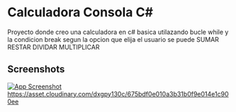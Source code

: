# Calculadora Consola C#

Proyecto donde creo una calculadora en c# basica utilazando bucle while y la condicion break segun la opcion que elija el usuario se puede SUMAR RESTAR DIVIDAR MULTIPLICAR 

## Screenshots

[![App Screenshot]([https://asset.cloudinary.com/dxgpy130c/675bdf0e010a3b31b0f9e014e1c900ee](https://asset.cloudinary.com/dxgpy130c/675bdf0e010a3b31b0f9e014e1c900ee)https://asset.cloudinary.com/dxgpy130c/675bdf0e010a3b31b0f9e014e1c900ee)
](https://asset.cloudinary.com/dxgpy130c/675bdf0e010a3b31b0f9e014e1c900ee)https://asset.cloudinary.com/dxgpy130c/675bdf0e010a3b31b0f9e014e1c900ee
